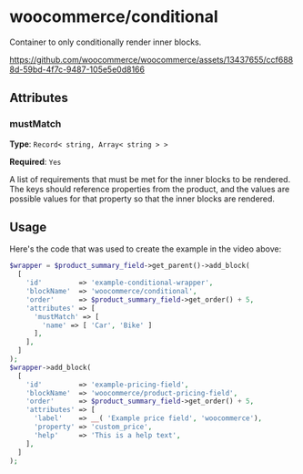 # woocommerce/conditional

Container to only conditionally render inner blocks.

https://github.com/woocommerce/woocommerce/assets/13437655/ccf6888d-59bd-4f7c-9487-105e5e0d8166

## Attributes

### mustMatch

**Type**: `Record< string, Array< string > >`

**Required**: `Yes`

A list of requirements that must be met for the inner blocks to be rendered. The keys should reference properties from the product, and the values are possible values for that property so that the inner blocks are rendered.

## Usage

Here's the code that was used to create the example in the video above:

```php
$wrapper = $product_summary_field->get_parent()->add_block(
  [
    'id'         => 'example-conditional-wrapper',
    'blockName'  => 'woocommerce/conditional',
    'order'      => $product_summary_field->get_order() + 5,
    'attributes' => [
      'mustMatch' => [
        'name' => [ 'Car', 'Bike' ]
      ],
    ],
  ]
);
$wrapper->add_block(
  [
    'id'         => 'example-pricing-field',
    'blockName'  => 'woocommerce/product-pricing-field',
    'order'      => $product_summary_field->get_order() + 5,
    'attributes' => [
      'label'    => __( 'Example price field', 'woocommerce'),
      'property' => 'custom_price',
      'help'     => 'This is a help text',
    ],
  ]
);
```
